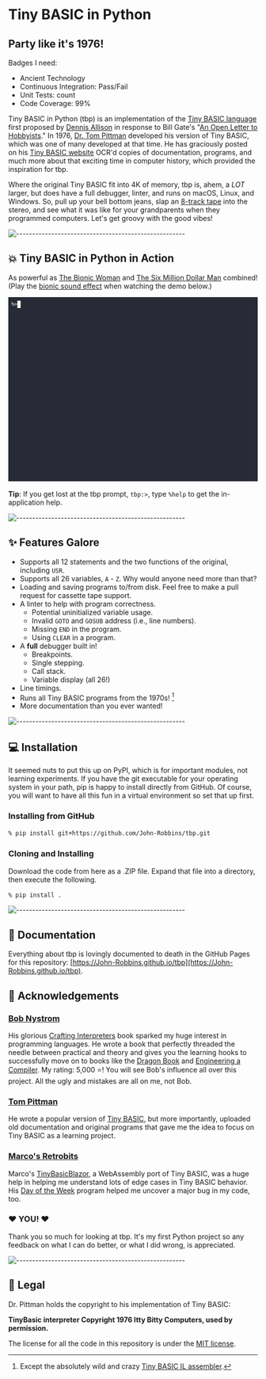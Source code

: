 # Tiny BASIC in Python

<!-- https://github.com/ikatyang/emoji-cheat-sheet -->
<!-- markdownlint-disable MD026 -->
## Party like it's 1976!

Badges I need:

- Ancient Technology
- Continuous Integration: Pass/Fail
- Unit Tests: count
- Code Coverage: 99%

Tiny BASIC in Python (tbp) is an implementation of the [Tiny BASIC language](https://en.wikipedia.org/wiki/Tiny_BASIC) first proposed by [Dennis Allison](https://en.wikipedia.org/wiki/Dennis_Allison) in response to Bill Gate's "[An Open Letter to Hobbyists](https://en.wikipedia.org/wiki/An_Open_Letter_to_Hobbyists)." In 1976, [Dr. Tom Pittman](http://www.ittybittycomputers.com) developed his version of Tiny BASIC, which was one of many developed at that time. He has graciously posted on his [Tiny BASIC website](www.ittybittycomputers.com/IttyBitty/TinyBasic/index.htm) OCR'd copies of documentation, programs, and much more about that exciting time in computer history, which provided the inspiration for tbp.

Where the original Tiny BASIC fit into 4K of memory, tbp is, ahem, a *LOT* larger, but does have a full debugger, linter, and runs on macOS, Linux, and Windows. So, pull up your bell bottom jeans, slap an [8-track tape](https://en.wikipedia.org/wiki/8-track_cartridge) into the stereo, and see what it was like for your grandparents when they programmed computers. Let's get groovy with the good vibes!

![-----------------------------------------------------](https://raw.githubusercontent.com/andreasbm/readme/master/assets/lines/rainbow.png)

## :boom: Tiny BASIC in Python in Action

As powerful as [The Bionic Woman](https://en.wikipedia.org/wiki/The_Bionic_Woman) and [The Six Million Dollar Man](https://en.wikipedia.org/wiki/The_Six_Million_Dollar_Man) combined! (Play the [bionic sound effect](https://www.myinstants.com/en/instant/six-million-dollar-man/) when watching the demo below.)

![Feel the SIZZLE!](./sizzle/tbp-sizzle-optimized.gif)

**Tip**: If you get lost at the tbp prompt, `tbp:>`, type `%help` to get the in-application help.

![-----------------------------------------------------](https://raw.githubusercontent.com/andreasbm/readme/master/assets/lines/rainbow.png)

## :sparkles: Features Galore

- Supports all 12 statements and the two functions of the original, including `USR`.
- Supports all 26 variables, `A` - `Z`. Why would anyone need more than that?
- Loading and saving programs to/from disk. Feel free to make a pull request for cassette tape support.
- A linter to help with program correctness.
  - Potential uninitialized variable usage.
  - Invalid `GOTO` and `GOSUB` address (i.e., line numbers).
  - Missing `END` in the program.
  - Using `CLEAR` in a program.
- A **full** debugger built in!
  - Breakpoints.
  - Single stepping.
  - Call stack.
  - Variable display (all 26!)
- Line timings.
- Runs all Tiny BASIC programs from the 1970s! [^1]
- More documentation than you ever wanted!

![-----------------------------------------------------](https://raw.githubusercontent.com/andreasbm/readme/master/assets/lines/rainbow.png)

## :computer: Installation

It seemed nuts to put this up on PyPI, which is for important modules, not learning experiments. If you have the git executable for your operating system in your path, pip is happy to install directly from GitHub. Of course, you will want to have all this fun in a virtual environment so set that up first.

### Installing from GitHub

```bash
% pip install git+https://github.com/John-Robbins/tbp.git
```

### Cloning and Installing

Download the code from here as a .ZIP file. Expand that file into a directory, then execute the following.

```bash
% pip install .
```

![-----------------------------------------------------](https://raw.githubusercontent.com/andreasbm/readme/master/assets/lines/rainbow.png)

## :book: Documentation

Everything about tbp is lovingly documented to death in the GitHub Pages for this repository: [https://John-Robbins.github.io/tbp](https://John-Robbins.github.io/tbp).

## :clap: Acknowledgements

### [Bob Nystrom](https://github.com/munificent)

His glorious [Crafting Interpreters](http://www.craftinginterpreters.com) book sparked my huge interest in programming languages. He wrote a book that perfectly threaded the needle between practical and theory and gives you the learning hooks to successfully move on to books like the [Dragon Book](https://www.malaprops.com/book/9780321486813) and [Engineering a Compiler](https://www.malaprops.com/book/9780128154120). My rating: 5,000 :star:! You will see Bob's influence all over this project. All the ugly and mistakes are all on me, not Bob.

### [Tom Pittman](http://www.ittybittycomputers.com)

He wrote a popular version of [Tiny BASIC](http://www.ittybittycomputers.com/IttyBitty/TinyBasic/index.htm), but more importantly, uploaded old documentation and original programs that gave me the idea to focus on Tiny BASIC as a learning project.

### [Marco's Retrobits](https://retrobits.altervista.org/blog/)

Marco's [TinyBasicBlazor](https://retrobits.altervista.org/tinybasicblazor/), a WebAssembly port of Tiny BASIC, was a huge help in helping me understand lots of edge cases in Tiny BASIC behavior. His [Day of the Week](https://retrobits.altervista.org/tinybasicblazor/programs/DayOfTheWeek.txt) program helped me uncover a major bug in my code, too.

### :heart: YOU! :heart:

Thank you so much for looking at tbp. It's my first Python project so any feedback on what I can do better, or what I did wrong, is appreciated.

![-----------------------------------------------------](https://raw.githubusercontent.com/andreasbm/readme/master/assets/lines/rainbow.png)

## :page_facing_up: Legal

Dr. Pittman holds the copyright to his implementation of Tiny BASIC:

**TinyBasic interpreter Copyright 1976 Itty Bitty Computers, used by permission.**

The license for all the code in this repository is under the [MIT license](https://github.com/John-Robbins/tbp/blob/main/LICENSE).

[^1]: Except the absolutely wild and crazy [Tiny BASIC IL assembler](http://www.ittybittycomputers.com/IttyBitty/TinyBasic/TBasm.txt).
